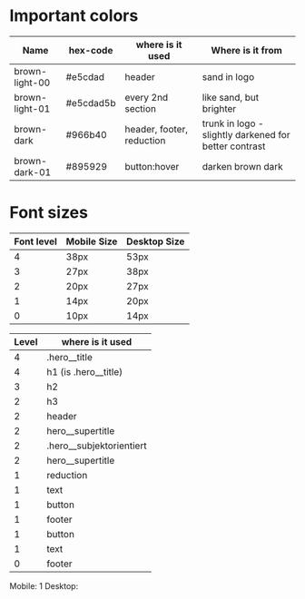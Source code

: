 # Important colors

| Name           | hex-code  | where is it used          | Where is it from                                      |
| -------------- | --------- | ------------------------- | ----------------------------------------------------- |
| brown-light-00 | #e5cdad   | header                    | sand in logo                                          |
| brown-light-01 | #e5cdad5b | every 2nd section         | like sand, but brighter                               |
| brown-dark     | #966b40   | header, footer, reduction | trunk in logo - slightly darkened for better contrast |
| brown-dark-01  | #895929   | button:hover              | darken brown dark                                     |

# Font sizes

| Font level | Mobile Size | Desktop Size |
| ---------- | ----------- | ------------ |
| 4          | 38px        | 53px         |
| 3          | 27px        | 38px         |
| 2          | 20px        | 27px         |
| 1          | 14px        | 20px         |
| 0          | 10px        | 14px         |

| Level | where is it used           |
| ----- | -------------------------- |
| 4     | .hero\_\_title             |
| 4     | h1 (is .hero\_\_title)     |
| 3     | h2                         |
| 2     | h3                         |
| 2     | header                     |
| 2     | hero\_\_supertitle         |
| 2     | .hero\_\_subjektorientiert |
| 2     | hero\_\_supertitle         |
| 1     | reduction                  |
| 1     | text                       |
| 1     | button                     |
| 1     | footer                     |
| 1     | button                     |
| 1     | text                       |
| 0     | footer                     |

Mobile: 1
Desktop:
